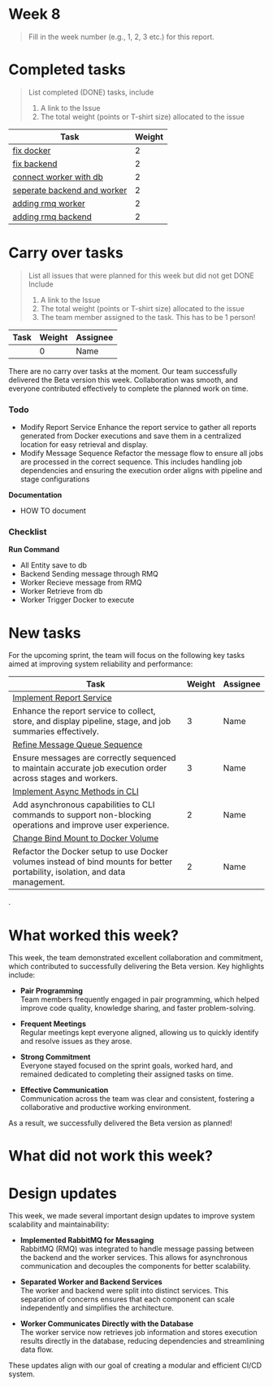 
# Week 8

> Fill in the week number (e.g., 1, 2, 3 etc.) for this report.


# Completed tasks

> List completed (DONE) tasks, include
> 1. A link to the Issue
> 2. The total weight (points or T-shirt size) allocated to the issue

| Task                                                                                                 | Weight |
|------------------------------------------------------------------------------------------------------| ------ |
| [fix docker](https://github.com/CS6510-SEA-SP25/t1-cicd/pull/226)                                    |   2     |
| [fix backend](https://github.com/CS6510-SEA-SP25/t1-cicd/pull/236)                                   |   2     |
| [connect worker with db](https://github.com/CS6510-SEA-SP25/t1-cicd/pull/232)                        |   2     |
| [seperate backend and worker](https://github.com/CS6510-SEA-SP25/t1-cicd/pull/231)                   |   2     |
| [adding rmq worker](https://github.com/CS6510-SEA-SP25/t1-cicd/pull/234)                             |   2     |
| [adding rmq backend](https://github.com/CS6510-SEA-SP25/t1-cicd/pull/238)                            |   2     |

# Carry over tasks

> List all issues that were planned for this week but did not get DONE
> Include
> 1. A link to the Issue
> 2. The total weight (points or T-shirt size) allocated to the issue
> 3. The team member assigned to the task. This has to be 1 person!

| Task | Weight | Assignee |
| ---- | ------ | -------- |
| [](https://github.com/CS6510-SEA-SP25/t1-cicd/issues/) | 0 | Name |

There are no carry over tasks at the moment. Our team successfully delivered the Beta version this week. Collaboration was smooth, and everyone contributed effectively to complete the planned work on time.


### Todo
* Modify Report Service
    Enhance the report service to gather all reports generated from Docker executions and save them in a centralized location for easy retrieval and display.
* Modify Message Sequence
    Refactor the message flow to ensure all jobs are processed in the correct sequence. This includes handling job dependencies and ensuring the execution order aligns with pipeline and stage configurations

**Documentation**
* HOW TO document

### Checklist

**Run Command**
* All Entity save to db
* Backend Sending message through RMQ
* Worker Recieve message from RMQ
* Worker Retrieve from db
* Worker Trigger Docker to execute

# New tasks

For the upcoming sprint, the team will focus on the following key tasks aimed at improving system reliability and performance:

| Task | Weight | Assignee |
| ---- | ------ | -------- |
| [Implement Report Service](https://github.com/CS6510-SEA-SP25/t1-cicd/issues/)  
Enhance the report service to collect, store, and display pipeline, stage, and job summaries effectively. | 3 | Name |
| [Refine Message Queue Sequence](https://github.com/CS6510-SEA-SP25/t1-cicd/issues/)  
Ensure messages are correctly sequenced to maintain accurate job execution order across stages and workers. | 3 | Name |
| [Implement Async Methods in CLI](https://github.com/CS6510-SEA-SP25/t1-cicd/issues/)  
Add asynchronous capabilities to CLI commands to support non-blocking operations and improve user experience. | 2 | Name |
| [Change Bind Mount to Docker Volume](https://github.com/CS6510-SEA-SP25/t1-cicd/issues/)  
Refactor the Docker setup to use Docker volumes instead of bind mounts for better portability, isolation, and data management. | 2 | Name |
.

# What worked this week?

This week, the team demonstrated excellent collaboration and commitment, which contributed to successfully delivering the Beta version. Key highlights include:

- **Pair Programming**  
  Team members frequently engaged in pair programming, which helped improve code quality, knowledge sharing, and faster problem-solving.

- **Frequent Meetings**  
  Regular meetings kept everyone aligned, allowing us to quickly identify and resolve issues as they arose.

- **Strong Commitment**  
  Everyone stayed focused on the sprint goals, worked hard, and remained dedicated to completing their assigned tasks on time.

- **Effective Communication**  
  Communication across the team was clear and consistent, fostering a collaborative and productive working environment.

As a result, we successfully delivered the Beta version as planned!



# What did not work this week?


# Design updates

This week, we made several important design updates to improve system scalability and maintainability:

- **Implemented RabbitMQ for Messaging**  
  RabbitMQ (RMQ) was integrated to handle message passing between the backend and the worker services. This allows for asynchronous communication and decouples the components for better scalability.

- **Separated Worker and Backend Services**  
  The worker and backend were split into distinct services. This separation of concerns ensures that each component can scale independently and simplifies the architecture.

- **Worker Communicates Directly with the Database**  
  The worker service now retrieves job information and stores execution results directly in the database, reducing dependencies and streamlining data flow.

These updates align with our goal of creating a modular and efficient CI/CD system.


